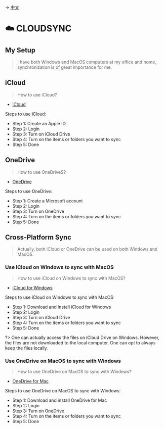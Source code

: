 -> [中文](/DEVENV/CLOUDSYNC/cloudsync-cn.md)

# ☁️ CLOUDSYNC

## My Setup
> I have both Windows and MacOS computers at my office and home, synchronization is of great importance for me.

## iCloud
> How to use iCloud?

- [iCloud](https://www.icloud.com/)

Steps to use iCloud:
- Step 1: Create an Apple ID
- Step 2: Login
- Step 3: Turn on iCloud Drive
- Step 4: Turn on the items or folders you want to sync
- Step 5: Done

## OneDrive

> How to use OneDriveS?

- [OneDrive](https://onedrive.live.com/)

Steps to use OneDrive:
- Step 1: Create a Microsoft account
- Step 2: Login
- Step 3: Turn on OneDrive
- Step 4: Turn on the items or folders you want to sync
- Step 5: Done

## Cross-Platform Sync
> Actually, both iCloud or OneDrive can be used on both Windows and MacOS.

### Use iCloud on Windows to sync with MacOS
> How to use iCloud on Windows to sync with MacOS?

- [iCloud for Windows](https://support.apple.com/en-us/HT204283)

Steps to use iCloud on Windows to sync with MacOS:
- Step 1: Download and install iCloud for Windows
- Step 2: Login
- Step 3: Turn on iCloud Drive
- Step 4: Turn on the items or folders you want to sync
- Step 5: Done

?> One can actually access the files on iCloud Drive on Windows. However, the files are not downloaded to the local computer. One can opt to always keep the files locally.

### Use OneDrive on MacOS to sync with Windows
> How to use OneDrive on MacOS to sync with Windows?

- [OneDrive for Mac](https://mac.com/)

Steps to use OneDrive on MacOS to sync with Windows:
- Step 1: Download and install OneDrive for Mac
- Step 2: Login
- Step 3: Turn on OneDrive
- Step 4: Turn on the items or folders you want to sync
- Step 5: Done

